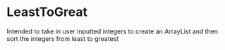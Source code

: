 # LeastToGreat
Intended to take in user inputted integers to create an ArrayList and then sort the integers from least to greatest
